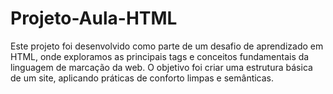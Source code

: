﻿# Projeto-Aula-HTML
Este projeto foi desenvolvido como parte de um desafio de aprendizado em HTML, onde exploramos as principais tags e conceitos fundamentais da linguagem de marcação da web. O objetivo foi criar uma estrutura básica de um site, aplicando práticas de conforto limpas e semânticas.
